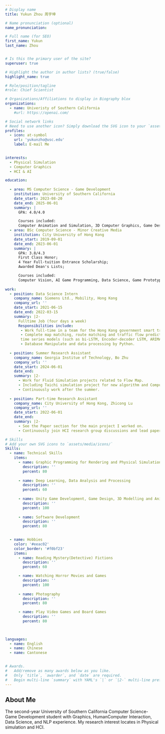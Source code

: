 ```yaml
---
# Display name
title: Yukun Zhou 周宇坤

# Name pronunciation (optional)
name_pronunciation: 

# Full name (for SEO)
first_name: Yukun
last_name: Zhou


# Is this the primary user of the site?
superuser: true

# Highlight the author in author lists? (true/false)
highlight_name: true

# Role/position/tagline
#role: Chief Scientist

# Organizations/Affiliations to display in Biography blox
organizations:
  - name: Univeristy of Southern California
    #url: https://openai.com/

# Social network links
# Need to use another icon? Simply download the SVG icon to your `assets/media/icons/` folder.
profiles:
  - icon: at-symbol
    url: 'yukunzho@usc.edu'
    label: E-mail Me
  

interests:
  - Physical Simulation
  - Computer Graphics
  - HCI & AI

education:
 
  - area: MS Computer Science - Game Development
    institution: University of Southern California
    date_start: 2023-08-20
    date_end: 2025-06-01
    summary: |
      GPA: 4.0/4.0

      Courses included:
      Computer Animation and Simulation, 3D Computer Graphics, Game Design Workshop, Interactive Media (Game) Production...
  - area: BSc Computer Science - Minor Creative Media
    institution: City University of Hong Kong
    date_start: 2019-09-01
    date_end: 2023-06-01
    summary: |
      GPA: 3.8/4.3
      First Class Honor;
      4 Year Full-tuition Entrance Scholarship;
      Awarded Dean's Lists;

      Courses included:
      Computer Vision, AI Game Programming, Data Science, Game Prototype... 
      
work:
  - position: Data Science Intern
    company_name: Siemens Ltd., Mobility, Hong Kong
    company_url: ''
    date_start: 2021-06-15
    date_end: 2022-03-15
    summary: |2-
      Fulltime Job (four days a week)
      Responsibilities include:
       - Work full-time in a team for the Hong Kong government smart traffic project four days a week.
       - Complete map matching, route matching and traffic flow prediction with self-modified algorithms and machine learning
       time series models (such as bi-LSTM, Encoder-decoder LSTM, ARIMA).
       - Database Manipulate and data processing by Python.
  
  - position: Summer Research Assistant
    company_name: Georgia Institue of Technology, Bo Zhu
    company_url: ''
    date_start: 2024-06-01
    date_end: 
    summary: |2-
      - Work for Fluid Simulation projects related to Flow Map.
      - Including Taichi simulation project for new algorithm and Computer Shader project for speed-up.
      - Continuously work after the summer.
  
  - position: Part-time Research Assistant
    company_name: City University of Hong Kong, Zhicong Lu
    company_url: ''
    date_start: 2022-06-01
    date_end: 
    summary: |2-
      - See the Paper section for the main project I worked on.
      - Continuously join HCI research group discussions and lead paper sharing

# Skills
# Add your own SVG icons to `assets/media/icons/`
Skills:
  - name: Technical Skills
    items:
      - name: Graphic Programming for Rendering and Physical Simulation
        description: ''
        percent: 80
        
      - name: Deep Learning, Data Analysis and Processing
        description: ''
        percent: 60
        
      - name: Unity Game Development, Game Design, 3D Modelling and Animation
        description: ''
        percent: 100
        
      - name: Software Development
        description: ''
        percent: 80
        

  - name: Hobbies
    color: '#eeac02'
    color_border: '#f0bf23'
    items:
      - name: Reading Mystery(Detective) Fictions
        description: ''
        percent: 60

      - name: Watching Horror Movies and Games
        description: ''
        percent: 100
        
      - name: Photography
        description: ''
        percent: 80

      - name: Play Video Games and Board Games
        description: ''
        percent: 80

  
      
languages:
  - name: English
  - name: Chinese
  - name: Cantonese
    

# Awards.
#   Add/remove as many awards below as you like.
#   Only `title`, `awarder`, and `date` are required.
#   Begin multi-line `summary` with YAML's `|` or `|2-` multi-line prefix and indent 2 spaces below.
---
```

## About Me

The second-year University of Southern California Computer Science-Game Development student with Graphics, HumanComputer Interaction, Data Science, and NLP experience. My research interest locates in Physical simulation and HCI.
